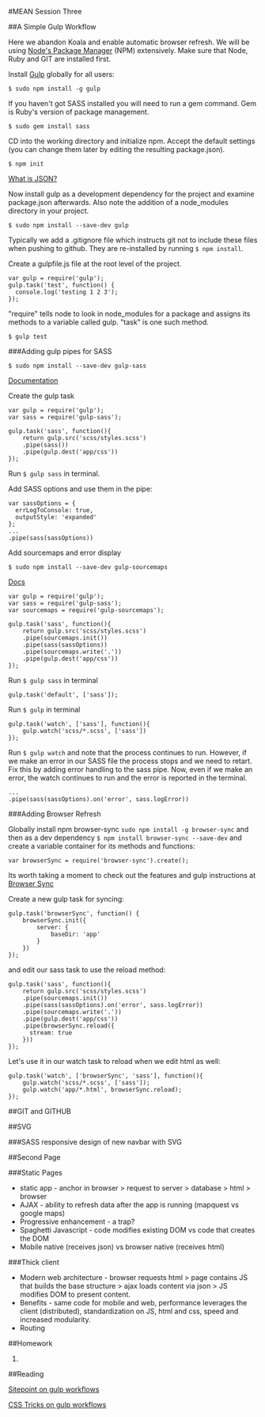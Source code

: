 #MEAN Session Three

##A Simple Gulp Workflow

Here we abandon Koala and enable automatic browser refresh. We will be using [Node's Package Manager](https://www.npmjs.com/) (NPM) extensively. Make sure that Node, Ruby and GIT are installed first. 

Install [Gulp](https://www.npmjs.com/package/gulp) globally for all users:

`$ sudo npm install -g gulp`

If you haven't got SASS installed you will need to run a gem command. Gem is Ruby's version of package management.

`$ sudo gem install sass`

CD into the working directory and initialize npm. Accept the default settings (you can change them later by editing the resulting package.json). 

`$ npm init`

[What is JSON?](https://en.wikipedia.org/wiki/JSON)

Now install gulp as a development dependency for the project and examine package.json afterwards. Also note the addition of a node_modules directory in your project. 

`$ sudo npm install --save-dev gulp`

Typically we add a .gitignore file which instructs git not to include these files when pushing to github. They are re-installed by running `$ npm install`.

Create a gulpfile.js file at the root level of the project.

```
var gulp = require('gulp');
gulp.task('test', function() {
  console.log('testing 1 2 3');
});

```

"require" tells node to look in node_modules for a package and assigns its methods to a variable called gulp. "task" is one such method.

`$ gulp test`

###Adding gulp pipes for SASS

`$ sudo npm install --save-dev gulp-sass`

[Documentation](https://github.com/dlmanning/gulp-sass)


Create the gulp task

```
var gulp = require('gulp');
var sass = require('gulp-sass');

gulp.task('sass', function(){
	return gulp.src('scss/styles.scss')
    .pipe(sass())
    .pipe(gulp.dest('app/css'))
});

```
Run `$ gulp sass` in terminal.

Add SASS options and use them in the pipe:
```
var sassOptions = {
  errLogToConsole: true,
  outputStyle: 'expanded'
};
...
.pipe(sass(sassOptions))

```
Add sourcemaps and error display

`$ sudo npm install --save-dev gulp-sourcemaps`

[Docs](https://github.com/floridoo/gulp-sourcemaps)

```
var gulp = require('gulp');
var sass = require('gulp-sass');
var sourcemaps = require('gulp-sourcemaps');

gulp.task('sass', function(){
	return gulp.src('scss/styles.scss')
	.pipe(sourcemaps.init())
    .pipe(sass(sassOptions))
    .pipe(sourcemaps.write('.'))
    .pipe(gulp.dest('app/css'))
});
```

Run `$ gulp sass` in terminal

```
gulp.task('default', ['sass']);
```

Run `$ gulp` in terminal

```
gulp.task('watch', ['sass'], function(){
	gulp.watch('scss/*.scss', ['sass']) 
});
```

Run `$ gulp watch` and note that the process continues to run. However, if we make an error in our SASS file the process stops and we need to retart. Fix this by adding error handling to the sass pipe. Now, even if we make an error, the watch continues to run and the error is reported in the terminal.

```
...
.pipe(sass(sassOptions).on('error', sass.logError))
```

###Adding Browser Refresh

Globally install npm browser-sync `sudo npm install -g browser-sync` and then as a dev dependency `$ npm install browser-sync --save-dev` and create a variable container for its methods and functions:
```
var browserSync = require('browser-sync').create();
```
Its worth taking a moment to check out the features and gulp instructions at [Browser Sync](https://www.browsersync.io/docs/gulp)

Create a new gulp task for syncing:
```
gulp.task('browserSync', function() {
	browserSync.init({
		server: {
			baseDir: 'app'
		}
	})
});
```
and edit our sass task to use the reload method:
```
gulp.task('sass', function(){
	return gulp.src('scss/styles.scss')
	.pipe(sourcemaps.init())
    .pipe(sass(sassOptions).on('error', sass.logError))
    .pipe(sourcemaps.write('.'))
    .pipe(gulp.dest('app/css'))
    .pipe(browserSync.reload({
      stream: true
    }))
});
```
Let's use it in our watch task to reload when we edit html as well:
```
gulp.task('watch', ['browserSync', 'sass'], function(){
	gulp.watch('scss/*.scss', ['sass']); 
	gulp.watch('app/*.html', browserSync.reload); 
});
```
  
##GIT and GITHUB

##SVG

###SASS responsive design of new navbar with SVG


##Second Page

###Static Pages
* static app - anchor in browser > request to server > database > html > browser
* AJAX - ability to refresh data after the app is running (mapquest vs google maps)
* Progressive enhancement - a trap?
* Spaghetti Javascript - code modifies existing DOM vs code that creates the DOM
* Mobile native (receives json) vs browser native (receives html)

###Thick client
* Modern web architecture - browser requests html > page contains JS that builds the base structure > ajax loads content via json > JS modifies DOM to present content.
* Benefits - same code for mobile and web, performance leverages the client (distributed), standardization on JS, html and css, speed and increased modularity.
* Routing

##Homework

1. 

##Reading

[Sitepoint on gulp workflows](https://www.sitepoint.com/simple-gulpy-workflow-sass/)

[CSS Tricks on gulp workflows](https://css-tricks.com/gulp-for-beginners/)




